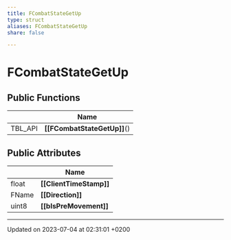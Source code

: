 ```yaml
---
title: FCombatStateGetUp
type: struct
aliases: FCombatStateGetUp
share: false

---
```


# FCombatStateGetUp





## Public Functions

|                | Name           |
| -------------- | -------------- |
| TBL_API | **[[FCombatStateGetUp]]**() |

## Public Attributes

|                | Name           |
| -------------- | -------------- |
| float | **[[ClientTimeStamp]]**  |
| FName | **[[Direction]]**  |
| uint8 | **[[bIsPreMovement]]**  |

-------------------------------

Updated on 2023-07-04 at 02:31:01 +0200